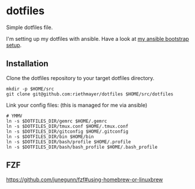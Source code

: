 # dotfiles

Simple dotfiles file.

I'm setting up my dotfiles with ansible.
Have a look at [my ansible bootstrap setup](https://github.com/riethmayer/ansible_osx_bootstrap).

## Installation

Clone the dotfiles repository to your target dotfiles directory.

    mkdir -p $HOME/src
    git clone git@github.com:riethmayer/dotfiles $HOME/src/dotfiles

Link your config files: (this is managed for me via ansible)

    # YMMV
    ln -s $DOTFILES_DIR/gemrc $HOME/.gemrc
    ln -s $DOTFILES_DIR/tmux.conf $HOME/.tmux.conf
    ln -s $DOTFILES_DIR/gitconfig $HOME/.gitconfig
    ln -s $DOTFILES_DIR/bin $HOME/bin
    ln -s $DOTFILES_DIR/bash/profile $HOME/.profile
    ln -s $DOTFILES_DIR/bash/bash_profile $HOME/.bash_profile

## FZF

https://github.com/junegunn/fzf#using-homebrew-or-linuxbrew
